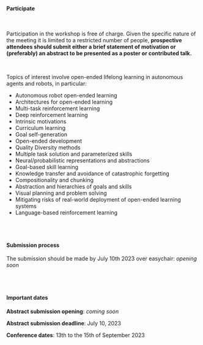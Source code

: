 ---
---

<br>

#### Participate


<br>

Participation in the workshop is free of charge. Given the specific nature of the meeting it is limited to a restricted number of people, <b>prospective attendees should submit either a brief statement of motivation or (preferably) an abstract to be presented as a poster or contributed talk.</b>

<br>

Topics of interest involve open-ended lifelong learning in autonomous agents and robots, in particular:
* Autonomous robot open-ended learning
* Architectures for open-ended learning
* Multi-task reinforcement learning
* Deep reinforcement learning
* Intrinsic motivations
* Curriculum learning
* Goal self-generation
* Open-ended development
* Quality Diversity methods
* Multiple task solution and parameterized skills
* Neural/probabilistic representations and abstractions
* Goal-based skill learning
* Knowledge transfer and avoidance of catastrophic forgetting
* Compositionality and chunking
* Abstraction and hierarchies of goals and skills
* Visual planning and problem solving
* Mitigating risks of real-world deployment of open-ended learning systems
* Language-based reinforcement learning 

<br>
<br>

#### Submission process


The submission should be made by July 10th 2023 over easychair: *opening soon*



<br>
<br>


#### Important dates

**Abstract submission opening**: <i>coming soon</i>

**Abstract submission deadline**: July 10, 2023

**Conference dates**: 13th to the 15th of September 2023

<br>
<br>


